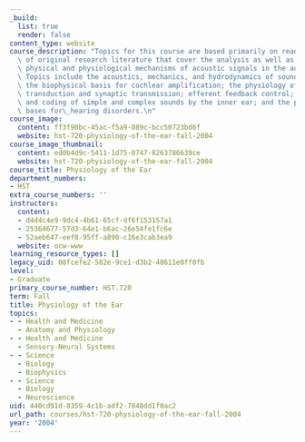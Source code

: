 ```yaml
---
_build:
  list: true
  render: false
content_type: website
course_description: "Topics for this course are based primarily on reading and discussions\
  \ of original research literature that cover the analysis as well as the underlying\
  \ physical and physiological mechanisms of acoustic signals in the auditory periphery.\
  \ Topics include the acoustics, mechanics, and hydrodynamics of sound transmission;\
  \ the biophysical basis for cochlear amplification; the physiology of hair-cell\
  \ transduction and synaptic transmission; efferent feedback control; the analysis\
  \ and coding of simple and complex sounds by the inner ear; and the physiological\
  \ bases for\_hearing disorders.\n"
course_image:
  content: ff3f90bc-45ac-f5a9-089c-bcc50723bd6f
  website: hst-720-physiology-of-the-ear-fall-2004
course_image_thumbnail:
  content: ed0b4d9c-5411-1d75-0747-8263786639ce
  website: hst-720-physiology-of-the-ear-fall-2004
course_title: Physiology of the Ear
department_numbers:
- HST
extra_course_numbers: ''
instructors:
  content:
  - d4d4c4e9-9dc4-4b61-65cf-df6f153157a1
  - 25364677-57d3-64e1-b6ac-26e54fe1fc6e
  - 52aeb647-eef0-95ff-a890-c16e3cab3ea9
  website: ocw-www
learning_resource_types: []
legacy_uid: 08fcefe2-582e-9ce1-d3b2-48611e0ff0fb
level:
- Graduate
primary_course_number: HST.720
term: Fall
title: Physiology of the Ear
topics:
- - Health and Medicine
  - Anatomy and Physiology
- - Health and Medicine
  - Sensory-Neural Systems
- - Science
  - Biology
  - Biophysics
- - Science
  - Biology
  - Neuroscience
uid: 440cd91d-8359-4c1b-adf2-7848dd1f0ac2
url_path: courses/hst-720-physiology-of-the-ear-fall-2004
year: '2004'
---
```

